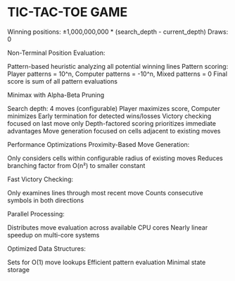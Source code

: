 # TIC-TAC-TOE GAME

Winning positions: ±1,000,000,000 * (search_depth - current_depth)
Draws: 0

Non-Terminal Position Evaluation:

Pattern-based heuristic analyzing all potential winning lines
Pattern scoring: Player patterns = 10^n, Computer patterns = -10^n, Mixed patterns = 0
Final score is sum of all pattern evaluations

Minimax with Alpha-Beta Pruning

Search depth: 4 moves (configurable)
Player maximizes score, Computer minimizes
Early termination for detected wins/losses
Victory checking focused on last move only
Depth-factored scoring prioritizes immediate advantages
Move generation focused on cells adjacent to existing moves

Performance Optimizations
Proximity-Based Move Generation:

Only considers cells within configurable radius of existing moves
Reduces branching factor from O(n²) to smaller constant

Fast Victory Checking:

Only examines lines through most recent move
Counts consecutive symbols in both directions

Parallel Processing:

Distributes move evaluation across available CPU cores
Nearly linear speedup on multi-core systems

Optimized Data Structures:

Sets for O(1) move lookups
Efficient pattern evaluation
Minimal state storage
